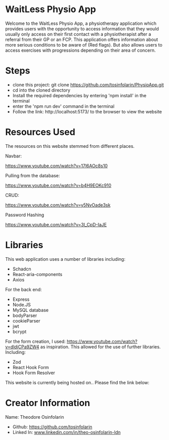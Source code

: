# WaitLess Physio App


Welcome to the WaitLess Physio App, a physiotherapy application which provides users with the opportunity to access information that they would usually only access on their first contact with a physiotherapist after a referral from their GP or an FCP. This application offers information about more serious conditions to be aware of (Red flags). But also allows users to access exercises with progressions depending on their area of concern.



# Steps

- clone this project: git clone https://github.com/tosinfolarin/PhysioApp.git
- cd into the cloned directory
- Install the required dependencies by entering 'npm install' in the terminal
- enter the 'npm run dev' command in the terminal
- Follow the link: http://localhost:5173/ to the browser to view the website


# Resources Used

The resources on this website stemmed from different places.


Navbar:

https://www.youtube.com/watch?v=17l6AOc8s10


Pulling from the database:


https://www.youtube.com/watch?v=b4H9EOKc910


CRUD:

https://www.youtube.com/watch?v=y5NvOade3sk

Password Hashing

https://www.youtube.com/watch?v=3l_CpD-IaJE


# Libraries


This web application uses a number of libraries including:
- Schadcn
- React-aria-components
- Axios

For the back end:
- Express
- Node.JS
- MySQL database
- bodyParser
- cookieParser
- jwt
- bcrypt


For the form creation, I used: https://www.youtube.com/watch?v=dldjCPa9ZW4 as inspiration. This allowed for the use of further libraries. Including:
- Zod
- React Hook Form
- Hook Form Resolver



This website is currently being hosted on.. Please find the link below:



# Creator Information


Name: Theodore Osinfolarin
- Github: https://github.com/tosinfolarin
- Linked In: www.linkedin.com/in/theo-osinfolarin-ldn


